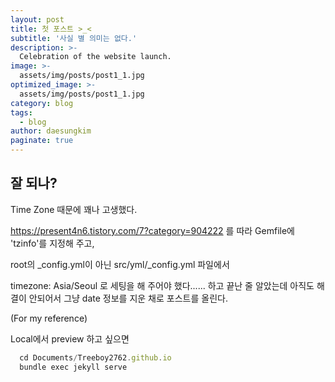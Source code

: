 ```yaml
---
layout: post
title: 첫 포스트 >_<
subtitle: '사실 별 의미는 없다.'
description: >-
  Celebration of the website launch.
image: >-
  assets/img/posts/post1_1.jpg
optimized_image: >-
  assets/img/posts/post1_1.jpg
category: blog
tags:
  - blog
author: daesungkim
paginate: true
---
```


## 잘 되나?

Time Zone 때문에 꽤나 고생했다.

https://present4n6.tistory.com/7?category=904222 를 따라 Gemfile에 'tzinfo'를 지정해 주고,

root의 _config.yml이 아닌 src/yml/_config.yml 파일에서

timezone: Asia/Seoul 로 세팅을 해 주어야 했다...... 하고 끝난 줄 알았는데 아직도 해결이 안되어서 그냥 date 정보를 지운 채로 포스트를 올린다.

(For my reference)

Local에서 preview 하고 싶으면

```js
  cd Documents/Treeboy2762.github.io
  bundle exec jekyll serve
```